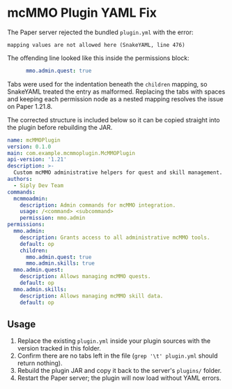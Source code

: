 # mcMMO Plugin YAML Fix

The Paper server rejected the bundled `plugin.yml` with the error:

```
mapping values are not allowed here (SnakeYAML, line 476)
```

The offending line looked like this inside the permissions block:

```yaml
      mmo.admin.quest: true
```

Tabs were used for the indentation beneath the `children` mapping, so
SnakeYAML treated the entry as malformed. Replacing the tabs with spaces and
keeping each permission node as a nested mapping resolves the issue on Paper
1.21.8.

The corrected structure is included below so it can be copied straight into the
plugin before rebuilding the JAR.

```yaml
name: mcMMOPlugin
version: 0.1.0
main: com.example.mcmmoplugin.McMMOPlugin
api-version: '1.21'
description: >-
  Custom mcMMO administrative helpers for quest and skill management.
authors:
  - Siply Dev Team
commands:
  mcmmoadmin:
    description: Admin commands for mcMMO integration.
    usage: /<command> <subcommand>
    permission: mmo.admin
permissions:
  mmo.admin:
    description: Grants access to all administrative mcMMO tools.
    default: op
    children:
      mmo.admin.quest: true
      mmo.admin.skills: true
  mmo.admin.quest:
    description: Allows managing mcMMO quests.
    default: op
  mmo.admin.skills:
    description: Allows managing mcMMO skill data.
    default: op
```

## Usage

1. Replace the existing `plugin.yml` inside your plugin sources with the
   version tracked in this folder.
2. Confirm there are no tabs left in the file (`grep '\t' plugin.yml` should
   return nothing).
3. Rebuild the plugin JAR and copy it back to the server's `plugins/` folder.
4. Restart the Paper server; the plugin will now load without YAML errors.
